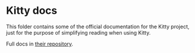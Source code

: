 # Kitty docs

This folder contains some of the official documentation for the Kitty project, just for the purpose of simplifying reading when using Kitty.

Full docs in [their repository](https://github.com/kovidgoyal/kitty).

